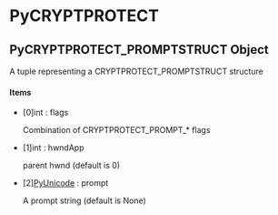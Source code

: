 # PyCRYPTPROTECT

## PyCRYPTPROTECT\_PROMPTSTRUCT Object



A tuple representing a CRYPTPROTECT\_PROMPTSTRUCT structure

#### Items


  - \[0\]int : flags

    Combination of CRYPTPROTECT\_PROMPT\_\* flags

  - \[1\]int : hwndApp

    parent hwnd \(default is 0\)

  - \[2\][PyUnicode](#pyunicode) : prompt

    A prompt string \(default is None\)